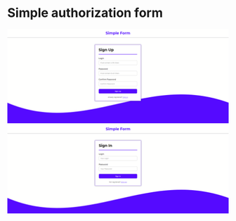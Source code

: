 # Simple authorization form

![screenshot sign up page](/images/screenshot.png)
![screenshot sign in page](/images/screenshot2.png)